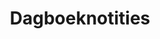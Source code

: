 ---
title: "Dagboeknotities"
slug: "dagboeknotities"
description: "In deze opdracht staat de verwondering centraal. In de briefing staat: 'laat je verwonderen door de kleine dingen en gebeurtenissen rond je. Kijk door een lens zoals een kind en ontdek de wereld om je heen'"
type: "intern"
members:
    - name: "Gert-Jan De Baets"
      direction: "Crossmedia-ontwerp"
      subdirection: "Photo Design"
      disk: "2e Schijf"
thumbnail:
    url: "thumb_800x400.png"
    alt: ""
    height: 1
    width: 2
    text-color: "333333"
    background-color: "333333"
media:
    - url: "1.png"
      type: "image"
    - url: "2.png"
      type: "image"
    - url: "3.png"
      type: "image"
    - url: "4.png"
      type: "image"
    - url: "5.png"
      type: "image"
    - url: "6.png"
      type: "image"
    - url: "7.png"
      type: "image"
    - url: "8.png"
      type: "image"
    - url: "9.png"
      type: "image"
    - url: "10.png"
      type: "image"
    - url: "11.png"
      type: "image"
    - url: "12.png"
      type: "image"
    - url: "13.png"
      type: "image"
    - url: "14.png"
      type: "image"
    - url: "15.png"
      type: "image"
    - url: "16.png"
      type: "image"
    - url: "17.png"
      type: "image"
    - url: "18.png"
      type: "image"
    - url: "19.png"
      type: "image"
    - url: "20.png"
      type: "image"
created: 20/01/2017
order: 3
---